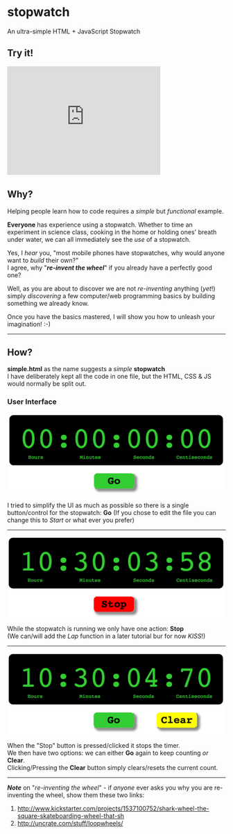 stopwatch
=========

An ultra-simple HTML + JavaScript Stopwatch

## Try it!

<iframe width="70%" height="250" src="http://jsfiddle.net/dn9sx76z/embedded/result" allowfullscreen="allowfullscreen" frameborder="0"></iframe>


## Why?

Helping people learn how to code requires a *simple* but *functional* example.

**Everyone** has experience using a stopwatch.
Whether to time an experiment in science class,
cooking in the home or holding ones' breath under water,
we can all immediately see the *use* of a stopwatch.

Yes, I *hear* you, "most mobile phones have stopwatches,
why would anyone want to *build* their own?"  
I agree, why "***re-invent the wheel***" if you already have a perfectly good one?

Well, as you are about to discover we are not *re-inventing* anything (*yet*!) simply  *discovering* a few computer/web programming basics by building something we already know.

Once you have the basics mastered, I will show you how to unleash your imagination! :-)


- - -

## How?

**simple.html** as the name suggests a *simple* **stopwatch**  
I have deliberately kept all the code in one file, but the HTML, CSS & JS would normally be split out.


### User Interface


![Stopwach Ready to Go](https://raw.githubusercontent.com/nelsonic/nelsonic.github.io/master/img/Stopwatch-go.png "Simple Stopwatch Ready to Go!")

I tried to simplify the UI as much as possible so there is a single button/control for the stopwatch: **Go**
(If you chose to edit the file you can change this to *Start* or what ever you prefer)

- - -

![Stopwach Running](https://raw.githubusercontent.com/nelsonic/nelsonic.github.io/master/img/Stopwatch-10hrs-running.png "Simple Stopwatch Running")

While the stopwatch is running we only have one action: **Stop**  
(We can/will add the *Lap* function in a later tutorial bur for now *KISS*!)

- - -

![Stopwach stopped](https://raw.githubusercontent.com/nelsonic/nelsonic.github.io/master/img/Stopwatch-10hrs-stopped.png "Simple Stopwatch Stopped")

When the "Stop" button is pressed/clicked it stops the timer.  
We then have two options: we can either **Go** again to keep counting *or* **Clear**.  
Clicking/Pressing the **Clear** button simply clears/resets the current count.

- - -

***Note*** on "*re-inventing the wheel*" - if *anyone* ever asks you why 
you are re-inventing the wheel, show them these two links:

1.  http://www.kickstarter.com/projects/1537100752/shark-wheel-the-square-skateboarding-wheel-that-sh
2. http://uncrate.com/stuff/loopwheels/
